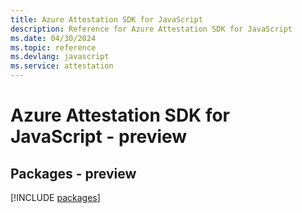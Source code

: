 ```yaml
---
title: Azure Attestation SDK for JavaScript
description: Reference for Azure Attestation SDK for JavaScript
ms.date: 04/30/2024
ms.topic: reference
ms.devlang: javascript
ms.service: attestation
---
```

# Azure Attestation SDK for JavaScript - preview
## Packages - preview
[!INCLUDE [packages](attestation-index.md)]